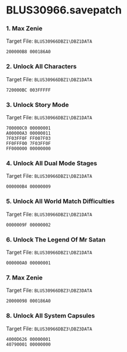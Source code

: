 # BLUS30966.savepatch

### 1. Max Zenie

Target File: `BLUS30966DBZ1\DBZ1DATA`

```
200000B8 000186A0
```

### 2. Unlock All Characters

Target File: `BLUS30966DBZ1\DBZ1DATA`

```
720000BC 003FFFFF
```

### 3. Unlock Story Mode

Target File: `BLUS30966DBZ1\DBZ1DATA`

```
700000C0 00000001
A00000A3 00000011
7F03FF0F FF007F03
FF0FFF00 7F03FF0F
FF000000 00000000
```

### 4. Unlock All Dual Mode Stages

Target File: `BLUS30966DBZ1\DBZ1DATA`

```
000000B4 00000009
```

### 5. Unlock All World Match Difficulties

Target File: `BLUS30966DBZ1\DBZ1DATA`

```
0000009F 00000002
```

### 6. Unlock The Legend Of Mr Satan

Target File: `BLUS30966DBZ1\DBZ1DATA`

```
000000A0 00000001
```

### 7. Max Zenie

Target File: `BLUS30966DBZ3\DBZ3DATA`

```
20000098 000186A0
```

### 8. Unlock All System Capsules

Target File: `BLUS30966DBZ3\DBZ3DATA`

```
4000D626 00000001
40790001 00000000
```

